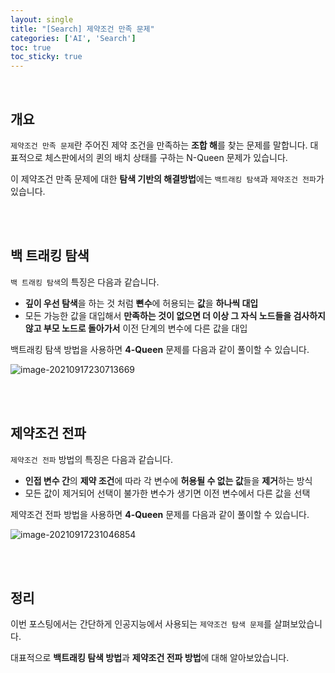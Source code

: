 ```yaml
---
layout: single
title: "[Search] 제약조건 만족 문제"
categories: ['AI', 'Search']
toc: true
toc_sticky: true
---
```


<br>

## 개요

`제약조건 만족 문제`란 주어진 제약 조건을 만족하는 **조합 해**를 찾는 문제를 말합니다. 대표적으로 체스판에서의 퀸의 배치 상태를 구하는 N-Queen 문제가 있습니다. 

이 제약조건 만족 문제에 대한 **탐색 기반의 해결방법**에는 `백트래킹 탐색`과 `제약조건 전파`가 있습니다. 

<br>

<br>

## 백 트래킹 탐색

`백 트래킹 탐색`의 특징은 다음과 같습니다. 

* **깊이 우선 탐색**을 하는 것 처럼 **뼌수**에 허용되는 **값**을 **하나씩 대입**
* 모든 가능한 값을 대입해서 **만족하는 것이 없으면 더 이상 그 자식 노드들을 검사하지 않고 부모 노드로 돌아가서** 이전 단계의 변수에 다른 값을 대입

백트래킹 탐색 방법을 사용하면 **4-Queen** 문제를 다음과 같이 풀이할 수 있습니다. 

![image-20210917230713669](https://user-images.githubusercontent.com/70505378/133797769-7815df1f-de4c-45f8-a3b4-59c0e5fa6fea.png)

<br>

<br>

## 제약조건 전파

`제약조건 전파` 방법의 특징은 다음과 같습니다. 

* **인접 변수 간**의 **제약 조건**에 따라 각 변수에 **허용될 수 없는 값**들을 **제거**하는 방식
* 모든 값이 제거되어 선택이 불가한 변수가 생기면 이전 변수에서 다른 값을 선택

제약조건 전파 방법을 사용하면 **4-Queen** 문제를 다음과 같이 풀이할 수 있습니다. 

![image-20210917231046854](https://user-images.githubusercontent.com/70505378/133797760-94f18ac7-9396-4187-942c-aac48495647c.png)



<br>

<br>

## 정리

이번 포스팅에서는 간단하게 인공지능에서 사용되는 `제약조건 탐색 문제`를 살펴보았습니다. 

대표적으로 **백트래킹 탐색 방법**과 **제약조건 전파 방법**에 대해 알아보았습니다. 





